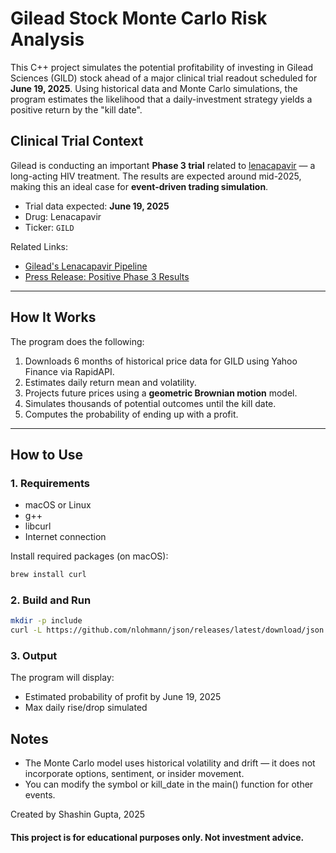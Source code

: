 # Gilead Stock Monte Carlo Risk Analysis

This C++ project simulates the potential profitability of investing in Gilead Sciences (GILD) stock ahead of a major clinical trial readout scheduled for **June 19, 2025**. Using historical data and Monte Carlo simulations, the program estimates the likelihood that a daily-investment strategy yields a positive return by the "kill date".

## Clinical Trial Context

Gilead is conducting an important **Phase 3 trial** related to [lenacapavir](https://www.gilead.com/news-and-press/company-statements/gilead-announces-positive-phase-3-results-for-lenacapavir) — a long-acting HIV treatment. The results are expected around mid-2025, making this an ideal case for **event-driven trading simulation**.

- Trial data expected: **June 19, 2025**
- Drug: Lenacapavir
- Ticker: `GILD`

Related Links:
- [Gilead's Lenacapavir Pipeline](https://www.gilead.com/science-and-medicine/therapeutic-areas/hiv/lenacapavir)
- [Press Release: Positive Phase 3 Results](https://www.gilead.com/news-and-press/press-room/press-releases/2023/12/gileads-lenacapavir-demonstrates-positive-results)

---

## How It Works

The program does the following:

1. Downloads 6 months of historical price data for GILD using Yahoo Finance via RapidAPI.
2. Estimates daily return mean and volatility.
3. Projects future prices using a **geometric Brownian motion** model.
4. Simulates thousands of potential outcomes until the kill date.
5. Computes the probability of ending up with a profit.

---

## How to Use

### 1. Requirements

- macOS or Linux
- g++
- libcurl
- Internet connection

Install required packages (on macOS):

```bash
brew install curl
```

### 2. Build and Run

```bash
mkdir -p include
curl -L https://github.com/nlohmann/json/releases/latest/download/json.hpp -o include/json.hpp
```

### 3. Output

The program will display:
- Estimated probability of profit by June 19, 2025
- Max daily rise/drop simulated

## Notes
- The Monte Carlo model uses historical volatility and drift — it does not incorporate options, sentiment, or insider movement.
- You can modify the symbol or kill_date in the main() function for other events.

Created by Shashin Gupta, 2025
#### This project is for educational purposes only. Not investment advice.

